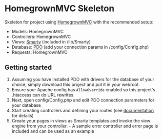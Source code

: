 # HomegrownMVC Skeleton
Skeleton for project using [HomegrownMVC](https://github.com/konapun/HomegrownMVC) with the recommended setup:
  * Models: HomegrownMVC
  * Controllers: HomegrownMVC
  * Views: [Smarty](http://www.smarty.net/) (included in /lib/Smarty)
  * Database: [PDO](http://php.net/pdo) (add your connection params in /config/Config.php)
  * Requests: HomegrownMVC

## Getting started
  1. Assuming you have installed PDO with drivers for the database of your choice, simply download this project and put it in your webroot.
  2. Ensure your Apache config has `AllowOverride` enabled so this project's .htaccess can do URL rewrites.
  3. Next, open config/Config.php and edit PDO connection parameters for your database
  4. Start creating controllers and defining your routes (see [documentation](https://github.com/konapun/HomegrownMVC) for details)
  5. Create your pages in views as Smarty templates and invoke the view engine from your controller.
    - A sample error controller and error page is included and can be used as an example

